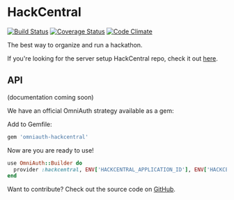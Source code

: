 # HackCentral


[![Build Status](https://travis-ci.org/hackcentral/hackcentral.svg?branch=master)](https://travis-ci.org/hackcentral/hackcentral)
[![Coverage Status](https://coveralls.io/repos/hackcentral/hackcentral/badge.png)](https://coveralls.io/r/hackcentral/hackcentral)
[![Code Climate](https://codeclimate.com/github/hackcentral/hackcentral/badges/gpa.svg)](https://codeclimate.com/github/hackcentral/hackcentral)


The best way to organize and run a hackathon.

If you're looking for the server setup HackCentral repo, check it out [here](https://github.com/hackcentral/server-stuff).

## API

(documentation coming soon)

We have an official OmniAuth strategy available as a gem:

Add to Gemfile:

```ruby
gem 'omniauth-hackcentral'
```

Now are you are ready to use!

```ruby
use OmniAuth::Builder do
  provider :hackcentral, ENV['HACKCENTRAL_APPLICATION_ID'], ENV['HACKCENTRAL_APP_SECRET']
end
```

Want to contribute? Check out the source code on [GitHub](https://github.com/hackcentral/omniauth-hackcentral).
